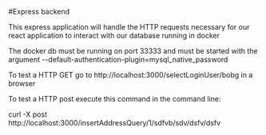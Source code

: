 #Express backend

This express application will handle the HTTP requests
necessary for our react application to interact with our
database running in docker

The docker db must be running on port 33333 and must
be started with the argument
--default-authentication-plugin=mysql_native_password

To test a HTTP GET go to http://localhost:3000/selectLoginUser/bobg
in a browser

To test a HTTP post execute this command in the command line:

curl -X post http://localhost:3000/insertAddressQuery/1/sdfvb/sdv/dsfv/dsfv